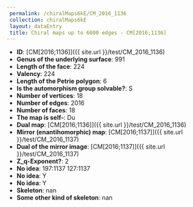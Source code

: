```yaml
--- 
 permalink: /chiralMaps6kE/CM_2016_1136 
 collection: chiralMaps6kE
 layout: dataEntry
 title: Chiral maps up to 6000 edges - CM[2016;1136]
---
```


- **ID**: [CM[2016;1136]]({{ site.url }}/test/CM_2016_1136)
- **Genus of the underlying surface**: 991
- **Length of the face**: 224
- **Valency**: 224
- **Length of the Petrie polygon**: 6
- **Is the automorphism group solvable?**: S
- **Number of vertices**: 18
- **Number of edges**: 2016
- **Number of faces**: 18
- **The map is self-**: Du
- **Dual map**: [CM[2016;1136]]({{ site.url }}/test/CM_2016_1136)
- **Mirror (enantihomorphic) map**: [CM[2016;1137]]({{ site.url }}/test/CM_2016_1137)
- **Dual of the mirror image**: [CM[2016;1137]]({{ site.url }}/test/CM_2016_1137)
- **Z_q-Exponent?**: 2
- **No idea**:  197:1137 127:1137
- **No idea**: Y
- **No idea**: Y
- **Skeleton**: nan
- **Some other kind of skeleton**: nan

